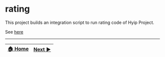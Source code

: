 # rating
This project builds an integration script to run rating code of Hyip Project.

See [here](https://github.com/tophyips/tophyips.github.io)
***
|[:house: Home](https://github.com/hyip)|[Next :arrow_forward:](https://github.com/hyips/hyips.github.io)|
|:----|----:|
